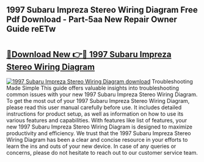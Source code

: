 ## 1997 Subaru Impreza Stereo Wiring Diagram Free Pdf Download - Part-5aa New Repair Owner Guide reETw

# <h2><a href="http://dfjti4k.blite.top/?on=1997+Subaru+Impreza+Stereo+Wiring+Diagram">🔗Download New 👉🔴 1997 Subaru Impreza Stereo Wiring Diagram</a></h2>

[![1997 Subaru Impreza Stereo Wiring Diagram download](https://i.imgur.com/lujVjoI.png)](http://dfjti4k.blite.top/?on=1997+Subaru+Impreza+Stereo+Wiring+Diagram)
Troubleshooting Made Simple This guide offers valuable insights into troubleshooting common issues with your new 1997 Subaru Impreza Stereo Wiring Diagram. To get the most out of your 1997 Subaru Impreza Stereo Wiring Diagram, please read this user manual carefully before use. It includes detailed instructions for product setup, as well as information on how to use its various features and capabilities. With features like list of features, your new 1997 Subaru Impreza Stereo Wiring Diagram is designed to maximize productivity and efficiency. We trust that the 1997 Subaru Impreza Stereo Wiring Diagram has been a clear and concise resource in your efforts to learn the ins and outs of your new device. In case of any queries or concerns, please do not hesitate to reach out to our customer service team.
